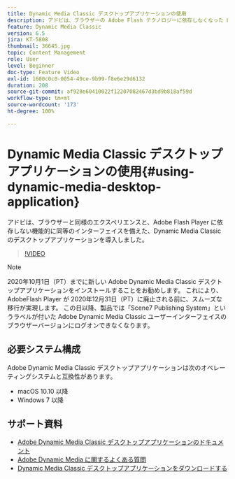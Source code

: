 ```yaml
---
title: Dynamic Media Classic デスクトップアプリケーションの使用
description: アドビは、ブラウザーの Adobe Flash テクノロジーに依存しなくなった Dynamic Media Classic ユーザー向けのデスクトップアプリケーションを導入しました。
feature: Dynamic Media Classic
version: 6.5
jira: KT-5808
thumbnail: 36645.jpg
topic: Content Management
role: User
level: Beginner
doc-type: Feature Video
exl-id: 1600c0c0-0054-49ce-9b99-f8e6e29d6132
duration: 208
source-git-commit: af928e60410022f12207082467d3bd9b818af59d
workflow-type: tm+mt
source-wordcount: '173'
ht-degree: 100%

---
```


# Dynamic Media Classic デスクトップアプリケーションの使用{#using-dynamic-media-desktop-application}

アドビは、ブラウザーと同様のエクスペリエンスと、Adobe Flash Player に依存しない機能的に同等のインターフェイスを備えた、Dynamic Media Classic のデスクトップアプリケーションを導入しました。

>[!VIDEO](https://video.tv.adobe.com/v/36645?quality=12&learn=on)

>[!NOTE]
>
> 2020年10月1日（PT）までに新しい Adobe Dynamic Media Classic デスクトップアプリケーションをインストールすることをお勧めします。 これにより、AdobeFlash Player が 2020年12月31日（PT）に廃止される前に、スムーズな移行が実現します。 この日以降、製品では「Scene7 Publishing System」というラベルが付いた Adobe Dynamic Media Classic ユーザーインターフェイスのブラウザーバージョンにログオンできなくなります。

## 必要システム構成

Adobe Dynamic Media Classic デスクトップアプリケーションは次のオペレーティングシステムと互換性があります。

* macOS 10.10 以降
* Windows 7 以降

## サポート資料

* [Adobe Dynamic Media Classic デスクトップアプリケーションのドキュメント](https://experienceleague.adobe.com/docs/dynamic-media-classic/using/intro/dynamic-media-classic-desktop-app.html?lang=ja)
* [Adobe Dynamic Media に関するよくある質問](https://experienceleague.adobe.com/docs/dynamic-media-classic/using/new-ui-2020.html?lang=ja)
* [Dynamic Media Classic デスクトップアプリケーションをダウンロードする](https://experienceleague.adobe.com/docs/dynamic-media-classic/using/new-ui-2020.html?lang=ja)
